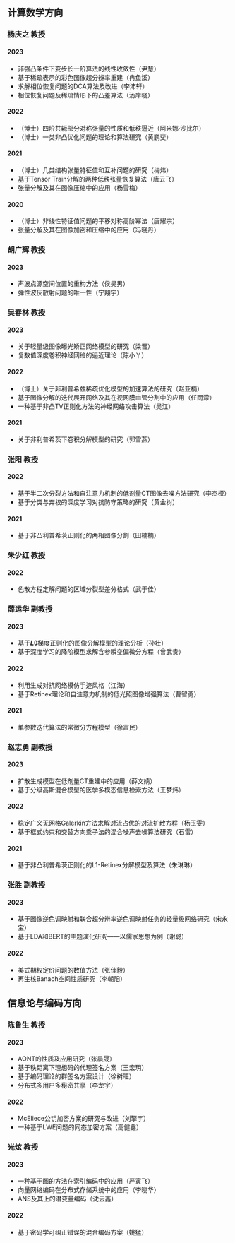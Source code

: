 ## 计算数学方向
### 杨庆之 教授
#### 2023
- 非强凸条件下变步长一阶算法的线性收敛性（尹慧）
- 基于稀疏表示的彩色图像超分辨率重建（冉鱼溪）
- 求解相位恢复问题的DCA算法及改进（李沛轩）
- 相位恢复问题及稀疏情形下的凸差算法（汤岸晓）
#### 2022
- （博士）四阶共轭部分对称张量的性质和低秩逼近（阿米娜·沙比尔）
- （博士）一类非凸优化问题的理论和算法研究（黄鹏斐）
#### 2021
- （博士）几类结构张量特征值和互补问题的研究（梅炜）
- 基于Tensor Train分解的两种低秩张量恢复算法（唐云飞）
- 张量分解及其在图像压缩中的应用（杨雪梅）
#### 2020
- （博士）非线性特征值问题的平移对称高阶幂法（唐耀宗）
- 张量分解及其在图像加密和压缩中的应用（冯晓丹）
### 胡广辉 教授
#### 2023
- 声波点源空间位置的重构方法（侯昊男）
- 弹性波反散射问题的唯一性（宁翔宇）
### 吴春林 教授
#### 2023
- 关于轻量级图像曝光矫正网络模型的研究（梁晋）
- 复数值深度卷积神经网络的逼近理论（陈小丫）
#### 2022
- （博士）关于非利普希兹稀疏优化模型的加速算法的研究（赵亚楠）
- 基于图像分解的迭代展开网络及其在视网膜血管分割中的应用（任雨濛）
- 一种基于非凸TV正则化方法的神经网络攻击算法（吴江）
#### 2021
- 关于非利普希茨下卷积分解模型的研究（郭雪燕）
### 张阳 教授
#### 2022
- 基于半二次分裂方法和自注意力机制的低剂量CT图像去噪方法研究（李杰桠）
- 基于分类与弃权的深度学习对抗防守策略的研究（黄金树）
#### 2021
- 基于非凸利普希茨正则化的两相图像分割（田楠楠）
### 朱少红 教授
#### 2022
- 色散方程定解问题的区域分裂型差分格式（武于佳）
### 薛运华 副教授
#### 2023
- 基于𝑳𝟎梯度正则化的图像分解模型的理论分析（孙壮）
- 基于深度学习的降阶模型求解含参瞬变偏微分方程（曾武贵）
#### 2022
- 利用生成对抗网络模仿手迹风格（江海）
- 基于Retinex理论和自注意力机制的低光照图像增强算法（曹智勇）
#### 2021
- 单参数迭代算法的常微分方程模型（徐富民）
### 赵志勇 副教授
#### 2023
- 扩散生成模型在低剂量CT重建中的应用（薛文婧）
- 基于分级高斯混合模型的医学多模态信息检索方法（王梦炜）
#### 2022
- 稳定广义无网格Galerkin方法求解对流占优的对流扩散方程（杨玉雯）
- 基于框式约束和交替方向乘子法的混合噪声去噪算法研究（石雷）
#### 2021
- 基于非凸利普希茨正则化的L1-Retinex分解模型及算法（朱琳琳）
### 张胜 副教授
#### 2023
- 基于图像逆色调映射和联合超分辨率逆色调映射任务的轻量级网络研究（宋永宝）
- 基于LDA和BERT的主题演化研究——以儒家思想为例（谢聪）
#### 2022
- 美式期权定价问题的数值方法（张佳毅）
- 再生核Banach空间性质研究（李朝阳）
## 信息论与编码方向
### 陈鲁生 教授
#### 2023
- AONT的性质及应用研究（张晨晟）
- 基于秩距离下理想码的代理签名方案（王宏玥）
- 基于编码理论的群签名方案设计（徐树旺）
- 分布式多用户多秘密共享（李龙宇）
#### 2022
- McEliece公钥加密方案的研究与改进（刘擎宇）
- 一种基于LWE问题的同态加密方案（高健鑫）
### 光炫 教授
#### 2023
- 一种基于图的方法在索引编码中的应用（严寅飞）
- 向量网络编码在分布式存储系统中的应用（李晓华）
- ANS及其上的潜变量编码（沈云鑫）
#### 2022
- 基于密码学可纠正错误的混合编码方案（姚猛）
